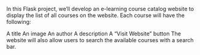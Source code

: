 In this Flask project, we’ll develop an e-learning course catalog website to display the list of all courses on the website. Each course will have the following:

A title
An image
An author
A description
A “Visit Website” button
The website will also allow users to search the available courses with a search bar.
